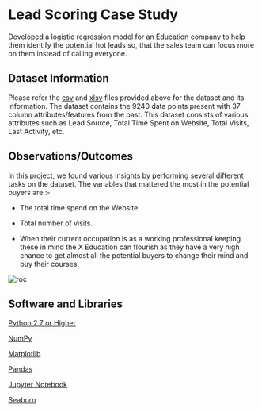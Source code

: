 
# Lead Scoring Case Study

Developed a logistic regression model for an Education company to help them identify the potential hot leads so, that the sales team can focus more on them instead of calling everyone.
## Dataset Information

Please refer the [csv](https://drive.google.com/file/d/1OvZNJOpf2m_McTVnXDqh1xvePgF7m6Td/view?usp=sharing) and [xlsv](https://docs.google.com/spreadsheets/d/1wCV17eRhofbp_JAhIK-dSeChI7tCD2I2/edit?usp=sharing&ouid=115636151628585871745&rtpof=true&sd=true) files provided above for the dataset and its information.
The dataset contains the 9240 data points present  with 37 column attributes/features from the past.  This dataset consists of various attributes such as Lead Source, Total Time Spent on Website, Total Visits, Last Activity, etc. 

 
## Observations/Outcomes

In this project, we found various insights by performing several different tasks on the dataset. 
The variables that mattered the most in the potential buyers are :-

- The total time spend on the Website.

- Total number of visits. 

- When their current occupation is as a working professional keeping these in mind the X Education can flourish as they have a very high chance to get almost all the potential buyers to change their mind and buy their courses.



![roc](https://user-images.githubusercontent.com/80200002/152579394-06075bfc-ce99-48fa-8b90-6ba1c3d73abf.jpg)







## Software and Libraries 

[Python 2.7 or Higher](https://www.python.org/downloads/) 

 

[NumPy](https://pypi.org/project/numpy/) 

 

[Matplotlib](https://pypi.org/project/matplotlib/) 

 

[Pandas](https://pypi.org/project/pandas/) 

 

[Jupyter Notebook](https://jupyter.org/install) 

 

[Seaborn](https://pypi.org/project/seaborn/) 

 

